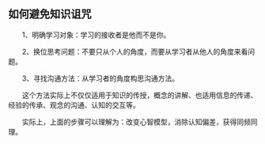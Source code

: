 ## 如何避免知识诅咒
　　1、明确学习对象：学习的接收者是他而不是你。

　　2、换位思考问题：不要只从个人的角度，而要从学习者从他人的角度来看问题。

　　3、寻找沟通方法：从学习者的角度构思沟通方法。

　　这个方法实际上不仅仅适用于知识的传授，概念的讲解、也适用信息的传递、经验的传承、观念的沟通、认知的交互等。

　　实际上，上面的步骤可以理解为：改变心智模型，消除认知偏差，获得同频同理。
